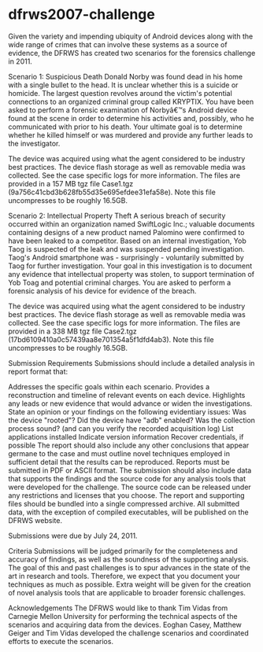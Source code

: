 # dfrws2007-challenge
Given the variety and impending ubiquity of Android devices along with the wide range of crimes that can involve these systems as a source of evidence, the DFRWS has created two scenarios for the forensics challenge in 2011.

Scenario 1: Suspicious Death
Donald Norby was found dead in his home with a single bullet to the head. It is unclear whether this is a suicide or homicide. The largest question revolves around the victim's potential connections to an organized criminal group called KRYPTIX. You have been asked to perform a forensic examination of Norbyâ€™s Android device found at the scene in order to determine his activities and, possibly, who he communicated with prior to his death. Your ultimate goal is to determine whether he killed himself or was murdered and provide any further leads to the investigator.

The device was acquired using what the agent considered to be industry best practices. The device flash storage as well as removable media was collected. See the case specific logs for more information. The files are provided in a 157 MB tgz file Case1.tgz (9a756c41cbd3b628fb55d35e695efdee31efa58e). Note this file uncompresses to be roughly 16.5GB.

Scenario 2: Intellectual Property Theft
A serious breach of security occurred within an organization named SwiftLogic Inc.; valuable documents containing designs of a new product named Palomino were confirmed to have been leaked to a competitor. Based on an internal investigation, Yob Taog is suspected of the leak and was suspended pending investigation. Taog's Android smartphone was - surprisingly - voluntarily submitted by Taog for further investigation. Your goal in this investigation is to document any evidence that intellectual property was stolen, to support termination of Yob Toag and potential criminal charges. You are asked to perform a forensic analysis of his device for evidence of the breach.

The device was acquired using what the agent considered to be industry best practices. The device flash storage as well as removable media was collected. See the case specific logs for more information. The files are provided in a 338 MB tgz file Case2.tgz (17bd6109410a0c57439aa8e701354a5f1dfd4ab3). Note this file uncompresses to be roughly 16.5GB.

Submission Requirements
Submissions should include a detailed analysis in report format that:

Addresses the specific goals within each scenario.
Provides a reconstruction and timeline of relevant events on each device.
Highlights any leads or new evidence that would advance or widen the investigations.
State an opinion or your findings on the following evidentiary issues:
Was the device "rooted"?
Did the device have "adb" enabled?
Was the collection process sound? (and can you verify the recorded acquisition log)
List applications installed
Indicate version information
Recover credentials, if possible
The report should also include any other conclusions that appear germane to the case and must outline novel techniques employed in sufficient detail that the results can be reproduced. Reports must be submitted in PDF or ASCII format. The submission should also include data that supports the findings and the source code for any analysis tools that were developed for the challenge. The source code can be released under any restrictions and licenses that you choose. The report and supporting files should be bundled into a single compressed archive. All submitted data, with the exception of compiled executables, will be published on the DFRWS website.

Submissions were due by July 24, 2011.

Criteria
Submissions will be judged primarily for the completeness and accuracy of findings, as well as the soundness of the supporting analysis. The goal of this and past challenges is to spur advances in the state of the art in research and tools. Therefore, we expect that you document your techniques as much as possible. Extra weight will be given for the creation of novel analysis tools that are applicable to broader forensic challenges.

Acknowledgements
The DFRWS would like to thank Tim Vidas from Carnegie Mellon University for performing the technical aspects of the scenarios and acquiring data from the devices. Eoghan Casey, Matthew Geiger and Tim Vidas developed the challenge scenarios and coordinated efforts to execute the scenarios.
